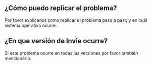 ## ¿Cómo puedo replicar el problema?
Por favor explicanos como replicar el problema paso a paso y en cuál sistema operativo ocurre.

## ¿En que versión de Invie ocurre?
Si este problema ocurre en todas las versiones por favor también mencionarlo.
